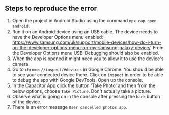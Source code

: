 ## Steps to reproduce the error

1. Open the project in Android Studio using the command `npx cap open android`.
2. Run it on an Android device using an USB cable. The device needs to have the Developer Options menu enabled: https://www.samsung.com/uk/support/mobile-devices/how-do-i-turn-on-the-developer-options-menu-on-my-samsung-galaxy-device/. From the Developer Options menu USB-Debugging should also be enabled.
3. When the app is opened it might need you to allow it to use the device's camera.
4. Go to `chrome://inspect/#devices` in Google Chrome. You should be able to see your connected device there. Click on `inspect` in order to be able to debug the app with Google DevTools. Open up the console.
5. In the Capacitor App click the button 'Take Photo' and then from the below options, choose `Take Picture`. Don't actually take a picture.
6. Observe what is going on in the console after pressing the `back` button of the device.
7. There is an error message `User cancelled photos app`.
